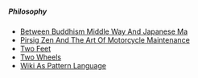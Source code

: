 ##### Philosophy

<ul><li><a href="/philosophy/between_buddhism_middle_way_and_japanese_ma.html">Between Buddhism Middle Way And Japanese Ma</a></li><li><a href="/philosophy/pirsig_zen_and_the_art_of_motorcycle_maintenance.html">Pirsig Zen And The Art Of Motorcycle Maintenance</a></li><li><a href="/philosophy/two_feet.html">Two Feet</a></li><li><a href="/philosophy/two_wheels.html">Two Wheels</a></li><li><a href="/philosophy/wiki_as_pattern_language.html">Wiki As Pattern Language</a></li></ul>